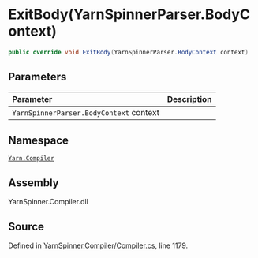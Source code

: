 # ExitBody\(YarnSpinnerParser.BodyContext\)

```csharp
public override void ExitBody(YarnSpinnerParser.BodyContext context)
```

## Parameters

| Parameter | Description |
| :--- | :--- |
| `YarnSpinnerParser.BodyContext` context |  |

## Namespace

[`Yarn.Compiler`](../)

## Assembly

YarnSpinner.Compiler.dll

## Source

Defined in [YarnSpinner.Compiler/Compiler.cs](https://github.com/YarnSpinnerTool/YarnSpinner//blob/develop/YarnSpinner.Compiler/Compiler.cs#L1179), line 1179.

